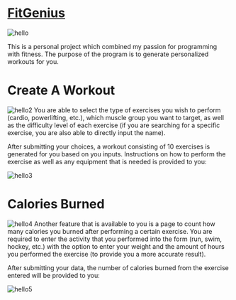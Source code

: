 # [FitGenius](https://fitgenius1.netlify.app/)

![hello](https://i.imgur.com/FCzKYgN.png)

This is a personal project which combined my passion for programming with fitness. The purpose of the program is to generate personalized workouts for you.


# Create A Workout
![hello2](https://i.imgur.com/DNFRhLF.png)
You are able to select the type of exercises you wish to perform (cardio, powerlifting, etc.), which muscle group you want to target, as well as the difficulty level of each exercise (if you are searching for a specific exercise, you are also able to directly input the name).

After submitting your choices, a workout consisting of 10 exercises is generated for you based on you inputs. Instructions on how to perform the exercise as well as any equipment that is needed is provided to you:

![hello3](https://i.imgur.com/FcBYcYf.png)

# Calories Burned

![hello4](https://i.imgur.com/Jk1lBFt.png)
Another feature that is available to you is a page to count how many calories you burned after performing a certain exercise. You are required to enter the activity that you performed into the form (run, swim, hockey, etc.) with the option to enter your weight and the amount of hours you performed the exercise (to provide you a more accurate result).

After submitting your data, the number of calories burned from the exercise entered will be provided to you:

![hello5](https://i.imgur.com/mQIFwlS.png)
